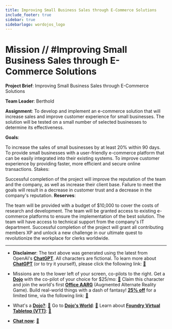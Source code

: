 ```yaml
---
title: Improving Small Business Sales through E-Commerce Solutions
include_footer: true
sidebar: true
sidebarlogo: wordojos_logo
---
```

# Mission // #Improving Small Business Sales through E-Commerce Solutions

**Project Brief**: Improving Small Business Sales through E-Commerce Solutions

**Team Leader**: Berthold

**Assignment**:
To develop and implement an e-commerce solution that will increase sales and improve customer experience for small businesses. The solution will be tested on a small number of selected businesses to determine its effectiveness.

**Goals**:

To increase the sales of small businesses by at least 20% within 90 days.
To provide small businesses with a user-friendly e-commerce platform that can be easily integrated into their existing systems.
To improve customer experience by providing faster, more efficient and secure online transactions.
Stakes:

Successful completion of the project will improve the reputation of the team and the company, as well as increase their client base.
Failure to meet the goals will result in a decrease in customer trust and a decrease in the company's reputation.
**Reserves**:

The team will be provided with a budget of $10,000 to cover the costs of research and development.
The team will be granted access to existing e-commerce platforms to ensure the implementation of the best solution.
The team will have access to technical support from the company's IT department.
Successful completion of the project will grant all contributing members XP and unlock a new challenge in our ultimate quest to revolutionize the workplace for clerks worldwide.

---

* **Disclaimer**: The text above was generated using the latest from OpenAI's [**ChatGPT**](https://openai.com/blog/chatgpt/).  All characters are fictional.  To learn more about [**ChatGPT**](https://openai.com/blog/chatgpt/) (or to try it yourself), please click the following link: [:closed_book:](https://openai.com/blog/chatgpt/)

* Missions are to the lower left of your screen, co-pilots to the right. Get a [**Dojo**](https://workmates.live/marketplace) with the co-pilot of your choice for $25/mo: [:green_book:](https://workmates.live/marketplace)  Claim this character and join the world's first [**Office AARG**](https://dojos.world) (Augmented Alternate Reality Game). Build real-world things with a dash of fantasy! [**25% off**](https://blog.workmates.live/deal-on-a-dojo) for a limited time, via the following link: [:green_book:](https://blog.workmates.live/deal-on-a-dojo) 

* What's a [**Dojo?**](https://workdojos.com): [:blue_book:](https://workdojos.com)  Go to [**Dojo's World**](https://dojos.world): [:blue_book:](https://dojos.world)  Learn about [**Foundry Virtual Tabletop (VTT)**](https://foundryvtt.com): [:closed_book:](https://foundryvtt.com/)

* [**Chat now**](https://chat.workmates.live/channel/support): [:ledger:](https://chat.workmates.live/channel/support)